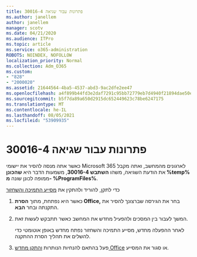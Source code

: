 ```yaml
---
title: פתרונות עבור שגיאה 30016-4
ms.author: janellem
author: janellem
manager: scotv
ms.date: 04/21/2020
ms.audience: ITPro
ms.topic: article
ms.service: o365-administration
ROBOTS: NOINDEX, NOFOLLOW
localization_priority: Normal
ms.collection: Adm_O365
ms.custom:
- "828"
- "2000020"
ms.assetid: 21644564-4ba5-4537-abd3-9ac2dfe2ee47
ms.openlocfilehash: a4f899b44fd3e2daf7291c95bb72779eb7d4940f21894dae50e7f3a82c6b3ab5
ms.sourcegitcommit: b5f7da89a650d2915dc652449623c78be6247175
ms.translationtype: MT
ms.contentlocale: he-IL
ms.lasthandoff: 08/05/2021
ms.locfileid: "53909935"
---
```

# <a name="solutions-for-error-30016-4"></a>פתרונות עבור שגיאה 30016-4

כאשר אתה מנסה להסיר את יישומי Microsoft 365 לארגונים מהמחשב, ואתה מקבל את הודעת השגיאה, משהו **השתבש 30016-4**, משמעות הדבר היא **שהכונן %temp%** ממופה לכונן שונה **מ- %ProgramFiles%**.
  
כדי לתקן, להוריד ולהתקין את [מסייע התמיכה והשחזור](https://aka.ms/SARA-OfficeUninstall-Alchemy)
  
1. כאשר היא נפתחת, מתוך **הסרת Office,** בחר את הגירסה שברצונך להסיר את התקנתה ובחר **הבא**.

2. המשך לעבור בין המסכים ולהפעיל מחדש את המחשב כאשר תתבקש לעשות זאת.

    לאחר ההפעלה מחדש, מסייע התמיכה והשחזור נפתח מחדש באופן אוטומטי כדי להשלים את תהליך הסרת ההתקנה.

3. פעל בהתאם להנחיות הנותרות [והתקן מחדש Office](https://portal.office.com/OLS/MySoftware.aspx) או סגור את המסייע.
